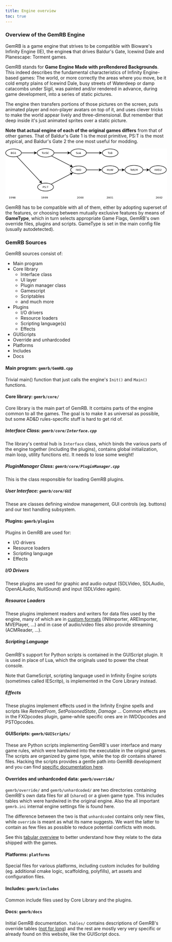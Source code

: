 ```yaml
---
title: Engine overview
toc: true
---
```


### Overview of the GemRB Engine

GemRB is a game engine that strives to be compatible with Bioware's
Infinity Engine (IE), the engine**s** that drives Baldur's Gate, Icewind Dale
and Planescape: Torment games.

GemRB stands for **Game Engine Made with preRendered Backgrounds**. This
indeed describes the fundamental characteristics of Infinity
Engine-based games: The world, or more correctly the areas where you
move, be it cold empty plains of Icewind Dale, busy streets of Waterdeep
or damp catacombs under Sigil, was painted and/or rendered in advance,
during game development, into a series of static pictures.

The engine then transfers portions of those pictures on the screen, puts
animated player and non-player avatars on top of it, and uses clever
tricks to make the world appear lively and three-dimensional. But
remember that deep inside it's just animated sprites over a static
picture.

**Note that actual engine of each of the original games differs** from that
of other games. That of Baldur's Gate 1 is the most primitive, PS:T is
the most atypical, and Baldur's Gate 2 the one most useful for modding.

![Simplified Infinity Engine Ancestry](/assets/img/ie_chronology.png)

GemRB has to be compatible with all of them, either by adopting superset
of the features, or choosing between mutually exclusive features by
means of **GameType**, which in turn selects appropriate Game Flags,
GemRB's own override files, plugins and scripts. GameType is set in the
main config file (usually autodetected).

### GemRB Sources

GemRB sources consist of:

  - Main program
  - Core library
      - Interface class
      - UI layer
      - Plugin manager class
      - Gamescript
      - Scriptables
      - and much more
  - Plugins
      - I/O drivers
      - Resource loaders
      - Scripting language(s)
      - Effects
  - GUIScripts
  - Override and unhardcoded
  - Platforms
  - Includes
  - Docs

#### Main program: `gemrb/GemRB.cpp`

Trivial main() function that just calls the engine's `Init()` and `Main()`
functions.

#### Core library: `gemrb/core/`

Core library is the main part of GemRB. It contains parts of the engine
common to all the games. The goal is to make it as universal as
possible, but some AD\&D rules-specific stuff is hard to get rid of.

##### Interface Class: `gemrb/core/Interface.cpp`

The library's central hub is `Interface` class, which binds the various
parts of the engine together (including the plugins), contains global
initialization, main loop, utility functions etc. It needs to lose some
weight!

##### PluginManager Class: `gemrb/core/PluginManager.cpp`

This is the class responsible for loading GemRB plugins.

##### User Interface: `gemrb/core/GUI`

These are classes defining window management, GUI controls (eg. buttons)
and our text handling subsystem.

#### Plugins: `gemrb/plugins`

Plugins in GemRB are used for:

  - I/O drivers
  - Resource loaders
  - Scripting language
  - Effects

##### I/O Drivers

These plugins are used for graphic and audio output (SDLVideo, SDLAudio,
OpenALAudio, NullSound) and input (SDLVideo again).

##### Resource Loaders

These plugins implement readers and writers for data files used by the
engine, many of which are in [custom formats](https://gibberlings3.github.io/iesdp/file_formats/index.htm)
(INIImporter, AREImporter, MVEPlayer, ...) and in case of
audio/video files also provide streaming (ACMReader, ...).

##### Scripting Language

GemRB's support for Python scripts is contained in the GUIScript plugin.
It is used in place of Lua, which the originals used to power the cheat
console.

Note that GameScript, scripting language used in Infinity Engine scripts
(sometimes called IEScritp), is implemented in the Core Library instead.

##### Effects

These plugins implement effects used in the Infinity Engine spells and
scripts like *RetreatFrom*, *SetPoisonedState*, *Damage* ... Common
effects are in the FXOpcodes plugin, game-while specific ones are in
IWDOpcodes and PSTOpcodes.

#### GUIScripts: `gemrb/GUIScripts/`

These are Python scripts implementing GemRB's user interface and many
game rules, which were hardwired into the executable in the original
games. The scripts are organized by game type, while the top dir contains
shared files. Hacking the scripts provides a gentle path into GemRB
development and you can find [specific documentation here](GUIScript/Index.md).

#### Overrides and unhardcoded data: `gemrb/override/`

`gemrb/override/` and `gemrb/unhardcoded/` are two directories
containing GemRB's own data files for all (`shared`) or a given game
type. This includes tables which were hardwired in the original
engine. Also the all important `gemrb.ini` internal engine settings
file is found here.

The difference between the two is that `unhardcoded` contains only
new files, while `override` is meant as what its name suggests. We
want the latter to contain as few files as possible to reduce
potential conflicts with mods.

See this [tabular overview](Modding.md#notes-to-modders) to better
understand how they relate to the data shipped with the games.

#### Platforms: `platforms`

Special files for various platforms, including custom includes for
building (eg. additional cmake logic, scaffolding, polyfills),
art assets and configuration files.

#### Includes: `gemrb/includes`

Common include files used by Core Library and the plugins.

#### Docs: `gemrb/docs`

Initial GemRB documentation. `Tables/` contains descriptions of
GemRB's override tables ([not for long](https://github.com/gemrb/gemrb/issues/685))
and the rest are mostly very very specific or already found
on this website, like the GUIScript docs.
